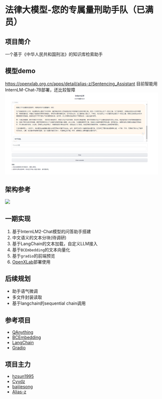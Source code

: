 # 法律大模型-您的专属量刑助手队（已满员）

## 项目简介
一个基于《中华人民共和国刑法》的知识库检索助手

## 模型demo
https://openxlab.org.cn/apps/detail/alias-z/Sentencing_Assistant
目前智能用InternLM-Chat-7B部署，还比较智障
![](img/demo.png)


## 架构参考
![](img/img.png)

## 一期实现
1. 基于InternLM2-Chat模型的问答助手搭建
2. 中文语义的文本分块(待调研)
3. 基于LangChain的文本加载，自定义LLM接入
4. 基于`BCEmbedding`的文本向量化
5. 基于`gradio`的前端预览
6. [OpenXLab](https://openxlab.org.cn/apps)部署使用

## 后续规划
- 助手语气微调
- 多文件封装读取
- 基于langchain的sequential chain调用

## 参考项目
- [QAnything](https://github.com/netease-youdao/QAnything/tree/master)
- [BCEmbedding](https://github.com/netease-youdao/BCEmbedding)
- [LangChain](https://python.langchain.com/docs/get_started/quickstart)
- [Gradio](https://www.gradio.app/docs/interface)

## 项目主力
- [hzsun1995](https://github.com/hzsun1995)
- [Cyydz](https://github.com/Cyydz)
- [baijiesong](https://github.com/baijiesong)
- [Alias-z](https://github.com/Alias-z)